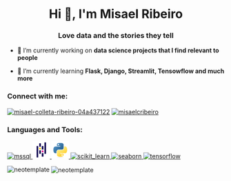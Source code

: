 <h1 align="center">Hi 👋, I'm Misael Ribeiro</h1>
<h3 align="center">Love data and the stories they tell</h3>

- 🔭 I’m currently working on **data science projects that I find relevant to people**

- 🌱 I’m currently learning **Flask, Django, Streamlit, Tensowflow and much more**

<h3 align="left">Connect with me:</h3>
<p align="left">
<a href="https://linkedin.com/in/misael-colleta-ribeiro-04a437122" target="blank"><img align="center" src="https://raw.githubusercontent.com/rahuldkjain/github-profile-readme-generator/master/src/images/icons/Social/linked-in-alt.svg" alt="misael-colleta-ribeiro-04a437122" height="30" width="40" /></a>
<a href="https://kaggle.com/misaelcribeiro" target="blank"><img align="center" src="https://raw.githubusercontent.com/rahuldkjain/github-profile-readme-generator/master/src/images/icons/Social/kaggle.svg" alt="misaelcribeiro" height="30" width="40" /></a>
</p>

<h3 align="left">Languages and Tools:</h3>
<p align="left"> <a href="https://www.microsoft.com/en-us/sql-server" target="_blank" rel="noreferrer"> <img src="https://www.svgrepo.com/show/303229/microsoft-sql-server-logo.svg" alt="mssql" width="40" height="40"/> </a> <a href="https://pandas.pydata.org/" target="_blank" rel="noreferrer"> <img src="https://raw.githubusercontent.com/devicons/devicon/2ae2a900d2f041da66e950e4d48052658d850630/icons/pandas/pandas-original.svg" alt="pandas" width="40" height="40"/> </a> <a href="https://www.python.org" target="_blank" rel="noreferrer"> <img src="https://raw.githubusercontent.com/devicons/devicon/master/icons/python/python-original.svg" alt="python" width="40" height="40"/> </a> <a href="https://scikit-learn.org/" target="_blank" rel="noreferrer"> <img src="https://upload.wikimedia.org/wikipedia/commons/0/05/Scikit_learn_logo_small.svg" alt="scikit_learn" width="40" height="40"/> </a> <a href="https://seaborn.pydata.org/" target="_blank" rel="noreferrer"> <img src="https://seaborn.pydata.org/_images/logo-mark-lightbg.svg" alt="seaborn" width="40" height="40"/> </a> <a href="https://www.tensorflow.org" target="_blank" rel="noreferrer"> <img src="https://www.vectorlogo.zone/logos/tensorflow/tensorflow-icon.svg" alt="tensorflow" width="40" height="40"/> </a> </p>

<p><img align="left" src="https://github-readme-stats.vercel.app/api/top-langs?username=neotemplate&show_icons=true&locale=en&layout=compact" alt="neotemplate" /></p>

<p>&nbsp;<img align="center" src="https://github-readme-stats.vercel.app/api?username=neotemplate&show_icons=true&locale=en" alt="neotemplate" /></p>
